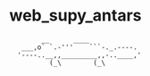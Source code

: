# web_supy_antars

            __      ____  
       ___,o` `.-'''    ```-._.----. 
      '----..__,,_________,,-..____,'
              (_\        (_\
